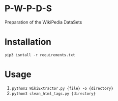 # P-W-P-D-S
Preparation of the WikiPedia DataSets
# Installation
`pip3 isntall -r requirements.txt`
# Usage
1. `python2 WikiExtractor.py {file} -o {directory}`
2. `python3 clean_html_tags.py {directory}`